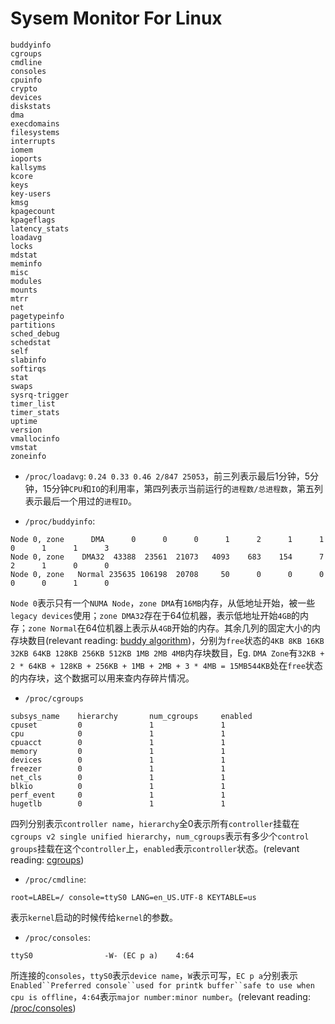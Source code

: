 Sysem Monitor For Linux
=======================
```
buddyinfo
cgroups
cmdline
consoles
cpuinfo
crypto
devices
diskstats
dma
execdomains
filesystems
interrupts
iomem
ioports
kallsyms
kcore
keys
key-users
kmsg
kpagecount
kpageflags
latency_stats
loadavg
locks
mdstat
meminfo
misc
modules
mounts
mtrr
net
pagetypeinfo
partitions
sched_debug
schedstat
self
slabinfo
softirqs
stat
swaps
sysrq-trigger
timer_list
timer_stats
uptime
version
vmallocinfo
vmstat
zoneinfo
```


 - `/proc/loadavg`: `0.24 0.33 0.46 2/847 25053`，前三列表示最后1分钟，5分钟，15分钟`CPU`和`IO`的利用率，第四列表示当前运行的`进程数/总进程数`，第五列表示最后一个用过的`进程ID`。

 - `/proc/buddyinfo`:
```
Node 0, zone      DMA      0      0      0      1      2      1      1      0      1      1      3
Node 0, zone    DMA32  43388  23561  21073   4093    683    154      7      2      1      0      0
Node 0, zone   Normal 235635 106198  20708     50      0      0      0      0      0      1      0
```
`Node 0`表示只有一个`NUMA Node`，`zone DMA`有`16MB`内存，从低地址开始，被一些`legacy devices`使用；`zone DMA32`存在于64位机器，表示低地址开始`4GB`的内存；`zone Normal`在64位机器上表示从`4GB`开始的内存。其余几列的固定大小的内存块数目(relevant reading: [buddy algorithm](https://www.cs.fsu.edu/~engelen/courses/COP402003/p827.pdf))，分别为`free`状态的`4KB 8KB 16KB 32KB 64KB 128KB 256KB 512KB 1MB 2MB 4MB`内存块数目，Eg. `DMA Zone`有`32KB + 2 * 64KB + 128KB + 256KB + 1MB + 2MB + 3 * 4MB = 15MB544KB`处在`free`状态的内存块，这个数据可以用来查内存碎片情况。
 - `/proc/cgroups`
```
subsys_name    hierarchy       num_cgroups     enabled
cpuset         0               1               1
cpu            0               1               1
cpuacct        0               1               1
memory         0               1               1
devices        0               1               1
freezer        0               1               1
net_cls        0               1               1
blkio          0               1               1
perf_event     0               1               1
hugetlb        0               1               1
```
四列分别表示`controller name`，`hierarchy`全0表示所有`controller`挂载在`cgroups v2 single unified hierarchy`，`num_cgroups`表示有多少个`control groups`挂载在这个`controller`上，`enabled`表示`controller`状态。(relevant reading: [cgroups](http://man7.org/linux/man-pages/man7/cgroups.7.html))

 - `/proc/cmdline`:
```
root=LABEL=/ console=ttyS0 LANG=en_US.UTF-8 KEYTABLE=us
```
表示`kernel`启动的时候传给`kernel`的参数。

 - `/proc/consoles`:
```
ttyS0                -W- (EC p a)    4:64
```
所连接的`consoles`，`ttyS0`表示`device name`，`W`表示可写，`EC p a`分别表示`Enabled``Preferred console``used for printk buffer``safe to use when cpu is offline`，`4:64`表示`major number:minor number`。(relevant reading: [/proc/consoles](https://www.kernel.org/doc/Documentation/filesystems/proc.txt))


